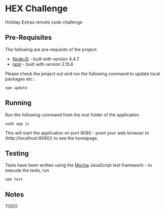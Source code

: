 # HEX Challenge
Holiday Extras remote code challenge

## Pre-Requisites
The following are pre-requisite of the project:

* [NodeJS](https://nodejs.org/en/) - built with version 4.4.7
* [npm](https://www.npmjs.com/) - built with version 2.15.8

Please check the project out and run the following command to update local packages etc.:

```
npm update
```

## Running
Run the following command from the root folder of the application

```
node app.js
```

This will start the application on port 8080 - point your web browser to (http://localhost:8080/) to see the homepage.

## Testing
Tests have been written using the [Mocha](https://mochajs.org/) JavaScript test framework - to execute the tests, run

```
npm test
```

## Notes
TODO

